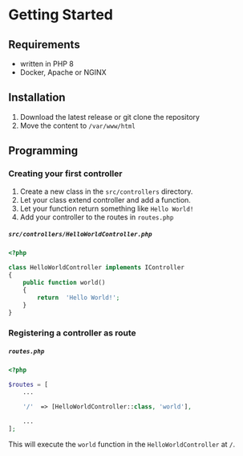 # Getting Started

## Requirements
- written in PHP 8
- Docker, Apache or NGINX

## Installation

1. Download the latest release or git clone the repository
2. Move the content to `/var/www/html`

## Programming

### Creating your first controller

1. Create a new class in the `src/controllers` directory.
2. Let your class extend controller and add a function.
3. Let your function return something like `Hello World!`
4. Add your controller to the routes in `routes.php`

##### **`src/controllers/HelloWorldController.php`**

```php
<?php

class HelloWorldController implements IController 
{
	public function world()
	{
		return  'Hello World!';
	}
}
```

### Registering a controller as route

##### **`routes.php`**

```php
<?php

$routes = [
	...

	'/'  => [HelloWorldController::class, 'world'],

	...
];

```

This will execute the `world` function in the `HelloWorldController` at `/`.